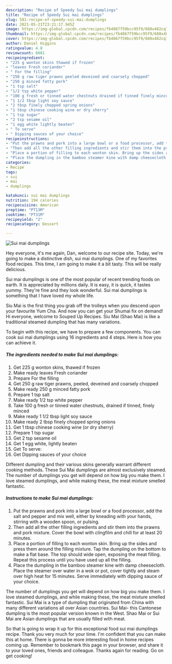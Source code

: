 ```yaml
---
description: "Recipe of Speedy Sui mai dumplings"
title: "Recipe of Speedy Sui mai dumplings"
slug: 581-recipe-of-speedy-sui-mai-dumplings
date: 2021-05-21T23:21:17.945Z
image: https://img-global.cpcdn.com/recipes/fb4867f59bcc95f9/680x482cq70/sui-mai-dumplings-recipe-main-photo.jpg
thumbnail: https://img-global.cpcdn.com/recipes/fb4867f59bcc95f9/680x482cq70/sui-mai-dumplings-recipe-main-photo.jpg
cover: https://img-global.cpcdn.com/recipes/fb4867f59bcc95f9/680x482cq70/sui-mai-dumplings-recipe-main-photo.jpg
author: Daniel Higgins
ratingvalue: 4.8
reviewcount: 6681
recipeingredient:
- "225 g wonton skins thawed if frozen"
- "leaves Fresh coriander"
- " For the filling"
- "250 g raw tiger prawns peeled deveined and coarsely chopped"
- "250 g minced fatty pork"
- "1 tsp salt"
- "1/2 tsp white pepper"
- "100 g fresh or tinned water chestnuts drained if tinned finely minced"
- "1 1/2 tbsp light soy sauce"
- "2 tbsp finely chopped spring onions"
- "1 tbsp chinese cooking wine or dry sherry"
- "1 tsp sugar"
- "2 tsp sesame oil"
- "1 egg white lightly beaten"
- " To serve"
- " Dipping sauces of your choice"
recipeinstructions:
- "Put the prawns and pork into a large bowl or a food processor, add the salt and pepper and mix well, either by kneading with your hands, stirring with a wooden spoon, or pulsing."
- "Then add all the other filling ingredients and stir them into the prawns and pork mixture. Cover the bowl with clingfilm and chill for at least 20 minutes."
- "Place a portion of filling to each wonton skin. Bring up the sides and press them around the filling mixture. Tap the dumpling on the bottom to make a flat base. The top should wide open, exposing the meat filling. Repeat this process until you have used up all the filling."
- "Place the dumpling in the bamboo steamer kine with damp cheesecloth. Place the steamer over water in a wok or pot, cover tightly and steam over high heat for 15 minutes. Serve immediately with dipping sauce of your choice."
categories:
- Recipe
tags:
- sui
- mai
- dumplings

katakunci: sui mai dumplings 
nutrition: 194 calories
recipecuisine: American
preptime: "PT13M"
cooktime: "PT31M"
recipeyield: "2"
recipecategory: Dessert

---
```



![Sui mai dumplings](https://img-global.cpcdn.com/recipes/fb4867f59bcc95f9/680x482cq70/sui-mai-dumplings-recipe-main-photo.jpg)

Hey everyone, it's me again, Dan, welcome to our recipe site. Today, we're going to make a distinctive dish, sui mai dumplings. One of my favorites food recipes. This time, I am going to make it a bit tasty. This will be really delicious.

Sui mai dumplings is one of the most popular of recent trending foods on earth. It is appreciated by millions daily. It is easy, it is quick, it tastes yummy. They're fine and they look wonderful. Sui mai dumplings is something that I have loved my whole life.

Siu Mai is the first thing you grab off the trolleys when you descend upon your favourite Yum Cha. And now you can get your Shumai fix on demand! Hi everyone, welcome to Souped Up Recipes. Siu Mai (Shao Mai) is like a traditional steamed dumpling that has many variations.


To begin with this recipe, we have to prepare a few components. You can cook sui mai dumplings using 16 ingredients and 4 steps. Here is how you can achieve it.

<!--inarticleads1-->

##### The ingredients needed to make Sui mai dumplings:

1. Get 225 g wonton skins, thawed if frozen
1. Make ready leaves Fresh coriander
1. Prepare  For the filling
1. Get 250 g raw tiger prawns, peeled, deveined and coarsely chopped
1. Make ready 250 g minced fatty pork
1. Prepare 1 tsp salt
1. Make ready 1/2 tsp white pepper
1. Take 100 g fresh or tinned water chestnuts, drained if tinned, finely minced
1. Make ready 1 1/2 tbsp light soy sauce
1. Make ready 2 tbsp finely chopped spring onions
1. Get 1 tbsp chinese cooking wine (or dry sherry)
1. Prepare 1 tsp sugar
1. Get 2 tsp sesame oil
1. Get 1 egg white, lightly beaten
1. Get  To serve:
1. Get  Dipping sauces of your choice


Different dumpling and their various skins generally warrant different cooking methods. These Sui Mai dumplings are almost exclusively steamed. The number of dumplings you get will depend on how big you make them. I love steamed dumplings, and while making these, the meat mixture smelled fantastic. 

<!--inarticleads2-->

##### Instructions to make Sui mai dumplings:

1. Put the prawns and pork into a large bowl or a food processor, add the salt and pepper and mix well, either by kneading with your hands, stirring with a wooden spoon, or pulsing.
1. Then add all the other filling ingredients and stir them into the prawns and pork mixture. Cover the bowl with clingfilm and chill for at least 20 minutes.
1. Place a portion of filling to each wonton skin. Bring up the sides and press them around the filling mixture. Tap the dumpling on the bottom to make a flat base. The top should wide open, exposing the meat filling. Repeat this process until you have used up all the filling.
1. Place the dumpling in the bamboo steamer kine with damp cheesecloth. Place the steamer over water in a wok or pot, cover tightly and steam over high heat for 15 minutes. Serve immediately with dipping sauce of your choice.


The number of dumplings you get will depend on how big you make them. I love steamed dumplings, and while making these, the meat mixture smelled fantastic. Sui Mai is a type of dumpling that originated from China with many different variations all over Asian countries. Sui Mai- this Cantonese dumpling is the most popular version known in the West. Shao Mai or Sui Mai are Asian dumplings that are usually filled with meat. 

So that is going to wrap it up for this exceptional food sui mai dumplings recipe. Thank you very much for your time. I'm confident that you can make this at home. There is gonna be more interesting food in home recipes coming up. Remember to bookmark this page in your browser, and share it to your loved ones, friends and colleague. Thanks again for reading. Go on get cooking!

